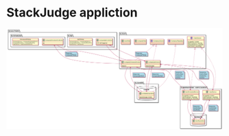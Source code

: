 # StackJudge appliction

![code layour](https://raw.githubusercontent.com/balazskrizsan/stack-judge/master/layout.png)
